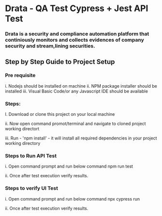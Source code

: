 # Drata - QA Test Cypress + Jest API Test 

### Drata is a security  and compliance automation platform that continiously  monitors and collects evidences of company security and stream,lining securities.


## **Step by Step Guide to Project Setup**

### Pre requisite
i. Nodejs should be installed on machine
ii. NPM package installer should be installed
iii. Visual Basic Code/or any Javascript IDE should be available

### **Steps:**

I. Download or clone this project on your local machine

ii. Now open command promot/terminal and navigate to cloned project working directort

iii. Run - 'npm install'  - it will install all required dependencies in your project working directory

### Steps to Run API Test

i. Open command prompt and run below command
npm run test

ii. Once after test execution verify results.


### Steps to verify UI Test

i. Open command prompt and run below command
npx cypress run

ii. Once after test execution verify results.





